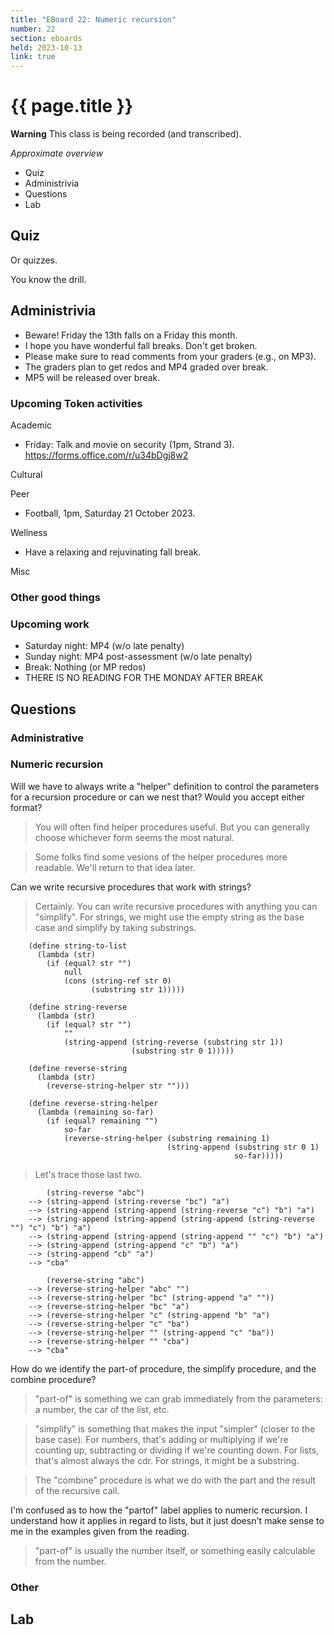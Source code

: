 ```yaml
---
title: "EBoard 22: Numeric recursion"
number: 22
section: eboards
held: 2023-10-13
link: true
---
```

# {{ page.title }}

**Warning** This class is being recorded (and transcribed).

_Approximate overview_

* Quiz
* Administrivia
* Questions
* Lab

Quiz
----

Or quizzes.

You know the drill.

Administrivia
-------------

* Beware!  Friday the 13th falls on a Friday this month.
* I hope you have wonderful fall breaks.  Don't get broken.
* Please make sure to read comments from your graders (e.g., on MP3).
* The graders plan to get redos and MP4 graded over break.
* MP5 will be released over break.

### Upcoming Token activities

Academic

* Friday: Talk and movie on security (1pm, Strand 3).
  <https://forms.office.com/r/u34bDgj8w2>

Cultural

Peer

* Football, 1pm, Saturday 21 October 2023.

Wellness

* Have a relaxing and rejuvinating fall break.

Misc

### Other good things

### Upcoming work

* Saturday night: MP4 (w/o late penalty)
* Sunday night: MP4 post-assessment (w/o late penalty)
* Break: Nothing (or MP redos)
* THERE IS NO READING FOR THE MONDAY AFTER BREAK

Questions
---------

### Administrative

### Numeric recursion

Will we have to always write a "helper" definition to control the parameters for a recursion procedure or can we nest that? Would you accept either format?

> You will often find helper procedures useful.  But you can generally
  choose whichever form seems the most natural.

> Some folks find some vesions of the helper procedures more readable.
  We'll return to that idea later.

Can we write recursive procedures that work with strings?

> Certainly.  You can write recursive procedures with anything you
  can "simplify".  For strings, we might use the empty string as 
  the base case and simplify by taking substrings.

        (define string-to-list
          (lambda (str)
            (if (equal? str "")
                null
                (cons (string-ref str 0)
                      (substring str 1)))))

        (define string-reverse
          (lambda (str)
            (if (equal? str "")
                ""
                (string-append (string-reverse (substring str 1))
                               (substring str 0 1)))))

        (define reverse-string
          (lambda (str)
            (reverse-string-helper str "")))

        (define reverse-string-helper
          (lambda (remaining so-far)
            (if (equal? remaining "")
                so-far
                (reverse-string-helper (substring remaining 1)
                                       (string-append (substring str 0 1)
                                                      so-far)))))

> Let's trace those last two.

            (string-reverse "abc")
        --> (string-append (string-reverse "bc") "a")
        --> (string-append (string-append (string-reverse "c") "b") "a")
        --> (string-append (string-append (string-append (string-reverse "") "c") "b") "a")
        --> (string-append (string-append (string-append "" "c") "b") "a")
        --> (string-append (string-append "c" "b") "a")
        --> (string-append "cb" "a")
        --> "cba"

            (reverse-string "abc")
        --> (reverse-string-helper "abc" "")
        --> (reverse-string-helper "bc" (string-append "a" ""))
        --> (reverse-string-helper "bc" "a")
        --> (reverse-string-helper "c" (string-append "b" "a")
        --> (reverse-string-helper "c" "ba")
        --> (reverse-string-helper "" (string-append "c" "ba"))
        --> (reverse-string-helper "" "cba")
        --> "cba"

How do we identify the part-of procedure, the simplify procedure,
and the combine procedure?

> "part-of" is something we can grab immediately from the parameters:
  a number, the car of the list, etc.

> "simplify" is something that makes the input "simpler" (closer to
  the base case).  For numbers, that's adding or multiplying if we're
  counting up, subtracting or dividing if we're counting down.  For
  lists, that's almost always the cdr.  For strings, it might be a
  substring.

> The "combine" procedure is what we do with the part and the result
  of the recursive call.

I'm confused as to how the "partof" label applies to numeric
recursion. I understand how it applies in regard to lists, but it
just doesn't make sense to me in the examples given from the reading.

> "part-of" is usually the number itself, or something easily calculable
  from the number.

### Other

Lab
---

